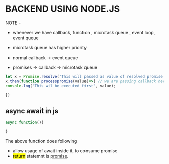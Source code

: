 # BACKEND USING NODE.JS


NOTE -

* whenever we have callback, function , microtask queue , event loop, event queue 

* microtask queue has higher priority 
* normal callback -> event queue 

* promises -> callback -> microtask queue 
``` javascript
let x = Promise.resolve("This will passed as value of resolved promise ")
x.then(function processpromise(value)=>{ // we are passing callback here 
console.log("This wil be executed first", value);

})
```

## async await in js 

```javascript
async function(){

}
```
The  above function does following
*  allow usage of await inside it, to consume promise 
* <mark>return</mark> statemnt is <u>promise</u>.






